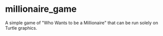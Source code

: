 # millionaire_game
A simple game of "Who Wants to be a Millionaire" that can be run solely on Turtle graphics.
